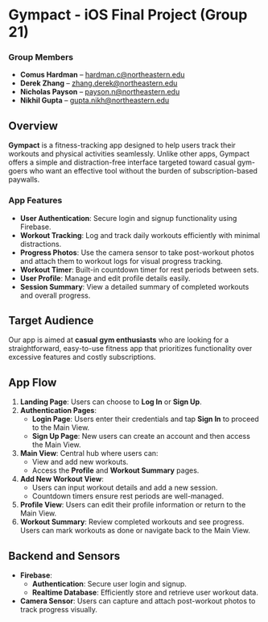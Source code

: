# Gympact - iOS Final Project (Group 21)

### Group Members
- **Comus Hardman** – [hardman.c@northeastern.edu](mailto:hardman.c@northeastern.edu)
- **Derek Zhang** – [zhang.derek@northeastern.edu](mailto:zhang.derek@northeastern.edu)
- **Nicholas Payson** – [payson.n@northeastern.edu](mailto:payson.n@northeastern.edu)
- **Nikhil Gupta** – [gupta.nikh@northeastern.edu](mailto:gupta.nikh@northeastern.edu)

## Overview

**Gympact** is a fitness-tracking app designed to help users track their workouts and physical activities seamlessly. Unlike other apps, Gympact offers a simple and distraction-free interface targeted toward casual gym-goers who want an effective tool without the burden of subscription-based paywalls.

### App Features

- **User Authentication**: Secure login and signup functionality using Firebase.
- **Workout Tracking**: Log and track daily workouts efficiently with minimal distractions.
- **Progress Photos**: Use the camera sensor to take post-workout photos and attach them to workout logs for visual progress tracking.
- **Workout Timer**: Built-in countdown timer for rest periods between sets.
- **User Profile**: Manage and edit profile details easily.
- **Session Summary**: View a detailed summary of completed workouts and overall progress.

## Target Audience

Our app is aimed at **casual gym enthusiasts** who are looking for a straightforward, easy-to-use fitness app that prioritizes functionality over excessive features and costly subscriptions.

## App Flow

1. **Landing Page**: Users can choose to **Log In** or **Sign Up**.
2. **Authentication Pages**:
   - **Login Page**: Users enter their credentials and tap **Sign In** to proceed to the Main View.
   - **Sign Up Page**: New users can create an account and then access the Main View.
3. **Main View**: Central hub where users can:
   - View and add new workouts.
   - Access the **Profile** and **Workout Summary** pages.
4. **Add New Workout View**:
   - Users can input workout details and add a new session.
   - Countdown timers ensure rest periods are well-managed.
5. **Profile View**: Users can edit their profile information or return to the Main View.
6. **Workout Summary**: Review completed workouts and see progress. Users can mark workouts as done or navigate back to the Main View.

## Backend and Sensors

- **Firebase**: 
  - **Authentication**: Secure user login and signup.
  - **Realtime Database**: Efficiently store and retrieve user workout data.
- **Camera Sensor**: Users can capture and attach post-workout photos to track progress visually.
